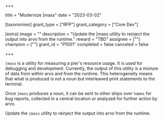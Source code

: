 +++

title = "Modernize |mass"
date = "2023-03-02"

[taxonomies]
grant_type = ["RFP"]
grant_category = ["Core Dev"]

[extra]
image = ""
description = "Update the |mass utility to reinject the output into arvo from the runtime."
reward = "TBD"
assignee = [""]
champion = [""]
grant_id = "P1001"
completed = false
canceled = false

+++

`|mass` is a utility for measuring a pier's resource usage. It is used for debugging and development. Currently, the output of this utility is a mixture of data from within arvo and from the runtime. This heterogeneity means that what is produced is not a noun but interleaved print statements to the terminal. 

Once `|mass` produces a noun, it can be sent to other ships over `%ames` for bug reports, collected in a central location or analyzed for further action by arvo.

Update the `|mass` utility to reinject the output into arvo from the runtime.
